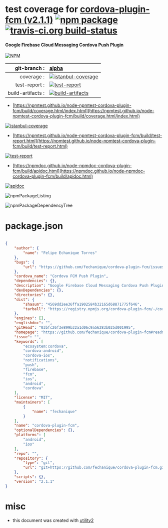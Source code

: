 # test coverage for  [cordova-plugin-fcm (v2.1.1)](https://github.com/fechanique/cordova-plugin-fcm#readme)  [![npm package](https://img.shields.io/npm/v/npmtest-cordova-plugin-fcm.svg?style=flat-square)](https://www.npmjs.org/package/npmtest-cordova-plugin-fcm) [![travis-ci.org build-status](https://api.travis-ci.org/npmtest/node-npmtest-cordova-plugin-fcm.svg)](https://travis-ci.org/npmtest/node-npmtest-cordova-plugin-fcm)
#### Google Firebase Cloud Messaging Cordova Push Plugin

[![NPM](https://nodei.co/npm/cordova-plugin-fcm.png?downloads=true&downloadRank=true&stars=true)](https://www.npmjs.com/package/cordova-plugin-fcm)

| git-branch : | [alpha](https://github.com/npmtest/node-npmtest-cordova-plugin-fcm/tree/alpha)|
|--:|:--|
| coverage : | [![istanbul-coverage](https://npmtest.github.io/node-npmtest-cordova-plugin-fcm/build/coverage.badge.svg)](https://npmtest.github.io/node-npmtest-cordova-plugin-fcm/build/coverage.html/index.html)|
| test-report : | [![test-report](https://npmtest.github.io/node-npmtest-cordova-plugin-fcm/build/test-report.badge.svg)](https://npmtest.github.io/node-npmtest-cordova-plugin-fcm/build/test-report.html)|
| build-artifacts : | [![build-artifacts](https://npmtest.github.io/node-npmtest-cordova-plugin-fcm/glyphicons_144_folder_open.png)](https://github.com/npmtest/node-npmtest-cordova-plugin-fcm/tree/gh-pages/build)|

- [https://npmtest.github.io/node-npmtest-cordova-plugin-fcm/build/coverage.html/index.html](https://npmtest.github.io/node-npmtest-cordova-plugin-fcm/build/coverage.html/index.html)

[![istanbul-coverage](https://npmtest.github.io/node-npmtest-cordova-plugin-fcm/build/screenCapture.buildCi.browser.%252Ftmp%252Fbuild%252Fcoverage.lib.html.png)](https://npmtest.github.io/node-npmtest-cordova-plugin-fcm/build/coverage.html/index.html)

- [https://npmtest.github.io/node-npmtest-cordova-plugin-fcm/build/test-report.html](https://npmtest.github.io/node-npmtest-cordova-plugin-fcm/build/test-report.html)

[![test-report](https://npmtest.github.io/node-npmtest-cordova-plugin-fcm/build/screenCapture.buildCi.browser.%252Ftmp%252Fbuild%252Ftest-report.html.png)](https://npmtest.github.io/node-npmtest-cordova-plugin-fcm/build/test-report.html)

- [https://npmdoc.github.io/node-npmdoc-cordova-plugin-fcm/build/apidoc.html](https://npmdoc.github.io/node-npmdoc-cordova-plugin-fcm/build/apidoc.html)

[![apidoc](https://npmdoc.github.io/node-npmdoc-cordova-plugin-fcm/build/screenCapture.buildCi.browser.%252Ftmp%252Fbuild%252Fapidoc.html.png)](https://npmdoc.github.io/node-npmdoc-cordova-plugin-fcm/build/apidoc.html)

![npmPackageListing](https://npmtest.github.io/node-npmtest-cordova-plugin-fcm/build/screenCapture.npmPackageListing.svg)

![npmPackageDependencyTree](https://npmtest.github.io/node-npmtest-cordova-plugin-fcm/build/screenCapture.npmPackageDependencyTree.svg)



# package.json

```json

{
    "author": {
        "name": "Felipe Echanique Torres"
    },
    "bugs": {
        "url": "https://github.com/fechanique/cordova-plugin-fcm/issues"
    },
    "cordova_name": "Cordova FCM Push Plugin",
    "dependencies": {},
    "description": "Google Firebase Cloud Messaging Cordova Push Plugin",
    "devDependencies": {},
    "directories": {},
    "dist": {
        "shasum": "4569dd2ee36ffa1902584b32165d68871775f646",
        "tarball": "https://registry.npmjs.org/cordova-plugin-fcm/-/cordova-plugin-fcm-2.1.1.tgz"
    },
    "engines": [],
    "englishdoc": "",
    "gitHead": "03bfc26f3e899b32a1d06c9a56283b025d001995",
    "homepage": "https://github.com/fechanique/cordova-plugin-fcm#readme",
    "issue": "",
    "keywords": [
        "ecosystem:cordova",
        "cordova-android",
        "cordova-ios",
        "notifications",
        "push",
        "firebase",
        "fcm",
        "ios",
        "android",
        "cordova"
    ],
    "license": "MIT",
    "maintainers": [
        {
            "name": "fechanique"
        }
    ],
    "name": "cordova-plugin-fcm",
    "optionalDependencies": {},
    "platforms": [
        "android",
        "ios"
    ],
    "repo": "",
    "repository": {
        "type": "git",
        "url": "git+https://github.com/fechanique/cordova-plugin-fcm.git"
    },
    "scripts": {},
    "version": "2.1.1"
}
```



# misc
- this document was created with [utility2](https://github.com/kaizhu256/node-utility2)
